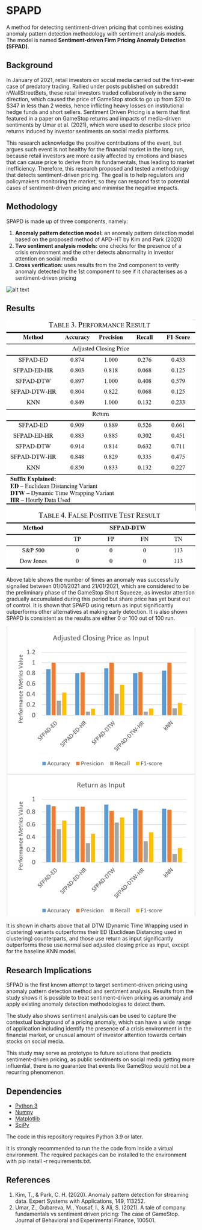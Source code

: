# SPAPD

A method for detecting sentiment-driven pricing that combines existing anomaly
pattern detection methodology with sentiment analysis models. The model is named **Sentiment-driven Firm
Pricing Anomaly Detection (SFPAD)**.

## Background

In January of 2021, retail investors on social media carried
out the first-ever case of predatory trading.
Rallied under posts published on subreddit
r/WallStreetBets, these retail investors traded
collaboratively in the same direction, which
caused the price of GameStop stock to go up
from $20 to $347 in less than 2 weeks, hence
inflicting heavy losses on institutional hedge
funds and short sellers. Sentiment Driven Pricing is a term that first
featured in a paper on GameStop returns and
impacts of media-driven sentiments by Umar
et al. (2021), which were used to describe
stock price returns induced by investor
sentiments on social media platforms.

This research acknowledge the
positive contributions of the event, but argues
such event is not healthy for the financial
market in the long run, because retail
investors are more easily affected by
emotions and biases that can cause price to
derive from its fundamentals, thus leading to
market inefficiency. Therefore, this research
proposed and tested a methodology that
detects sentiment-driven pricing. The goal is
to help regulators and policymakers
monitoring the market, so they can respond
fast to potential cases of sentiment-driven
pricing and minimise the negative impacts.

## Methodology 

SPAPD is made up of three components, namely:

1. **Anomaly pattern detection model:** an anomaly pattern detection model based on
the proposed method of APD-HT by Kim and Park (2020)
2. **Two sentiment analysis models:** one checks for the presence of a crisis environment and the other detects abnormality in
investor attention on social media
3. **Cross verification:** uses results from the 2nd component to verify anomaly detected by the 1st 
component to see if it characterises as a sentiment-driven pricing

![alt text](https://github.com/zsytctc/SFPAD/blob/main/images/methodology.PNG) 

## Results 

![alt text](https://github.com/zsytctc/SFPAD/blob/main/images/results_detections.PNG) 

Above table shows the number of times an
anomaly was successfully signalled between
01/01/2021 and 21/01/2021, which are
considered to be the preliminary phase of the
GameStop Short Squeeze, as investor
attention gradually accumulated during this
period but share price has yet burst out of
control. It is shown that SPAPD using return as input
significantly outperforms other alternatives at
making early detection. It is also shown SPAPD is consistent as the
results are either 0 or 100 out of 100 run.

![alt text](https://github.com/zsytctc/SFPAD/blob/main/images/results_charts.PNG) 

It is shown in charts above that all DTW
(Dynamic Time Wrapping used in clustering)
variants outperforms their ED (Euclidean
Distancing used in clustering) counterparts,
and those use return as input significantly
outperforms those use normalised adjusted
closing price as input, except for the baseline
KNN model.

## Research Implications 

SFPAD is the first known attempt to target
sentiment-driven pricing using anomaly pattern
detection method and sentiment analysis. Results
from the study shows it is possible to treat
sentiment-driven pricing as anomaly and apply
existing anomaly detection methodologies to
detect them.

The study also shows sentiment analysis can be
used to capture the contextual background of a
pricing anomaly, which can have a wide range of
application including identify the presence of a
crisis environment in the financial market, or
unusual amount of investor attention towards
certain stocks on social media.

This study may serve as prototype to future
solutions that predicts sentiment-driven pricing,
as public sentiments on social media getting
more influential, there is no guarantee that
events like GameStop would not be a recurring
phenomenon.

## Dependencies

- [Python 3](http://www.python.org)
- [Numpy](http://www.numpy.org)
- [Matplotlib](https://matplotlib.org)
- [SciPy](https://www.scipy.org)

The code in this repository requires Python 3.9 or later.

It is strongly recommended to run the the code from inside a virtual environment. The required packages can be installed to the environment with pip install -r requirements.txt.

## References

1. Kim, T., & Park, C. H. (2020). Anomaly pattern detection for
streaming data. Expert Systems with Applications, 149, 113252.
2. Umar, Z., Gubareva, M., Yousaf, I., & Ali, S. (2021). A tale of company
fundamentals vs sentiment driven pricing: The case of GameStop.
Journal of Behavioral and Experimental Finance, 100501.
